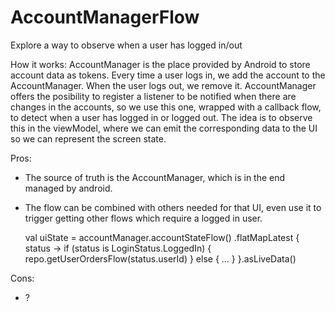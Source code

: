# AccountManagerFlow
Explore a way to observe when a user has logged in/out

How it works:
AccountManager is the place provided by Android to store account data as tokens. Every time a user logs in, we add the account to the AccountManager. When the user logs out, we remove it.
AccountManager offers the posibility to register a listener to be notified when there are changes in the accounts, so we use this one, wrapped with a callback flow, to detect when a user has logged in or logged out. 
The idea is to observe this in the viewModel, where we can emit the corresponding data to the UI so we can represent the screen state. 

Pros:
 - The source of truth is the AccountManager, which is in the end managed by android.
 - The flow can be combined with others needed for that UI, even use it to trigger getting other flows which require a logged in user.
   
    val uiState = accountManager.accountStateFlow()
        .flatMapLatest { status ->
            if (status is LoginStatus.LoggedIn) {
                repo.getUserOrdersFlow(status.userId)
            } else {
               ...
            }
        }.asLiveData()
 
Cons: 
 - ?


